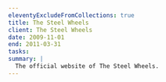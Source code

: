 ```yaml
---
eleventyExcludeFromCollections: true
title: The Steel Wheels
client: The Steel Wheels
date: 2009-11-01
end: 2011-03-31
tasks:
summary: |
  The official website of The Steel Wheels.
---
```

